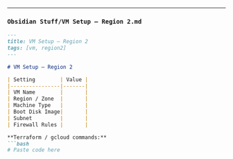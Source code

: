 


---

### `Obsidian Stuff/VM Setup – Region 2.md`
```markdown
---
title: VM Setup – Region 2
tags: [vm, region2]
---

# VM Setup – Region 2  

| Setting        | Value |
|----------------|-------|
| VM Name        |       |
| Region / Zone  |       |
| Machine Type   |       |
| Boot Disk Image|       |
| Subnet         |       |
| Firewall Rules |       |

**Terraform / gcloud commands:**  
```bash
# Paste code here
